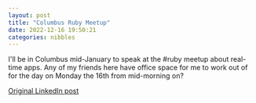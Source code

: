 ```yaml
---
layout: post
title: "Columbus Ruby Meetup"
date: 2022-12-16 19:50:21
categories: nibbles
---
```


I'll be in Columbus mid-January to speak at the #ruby meetup about real-time apps. Any of my friends here have office space for me to work out of for the day on Monday the 16th from mid-morning on?

[Original LinkedIn post](https://www.linkedin.com/feed/update/urn%3Ali%3Ashare%3A7009605660401160193)
